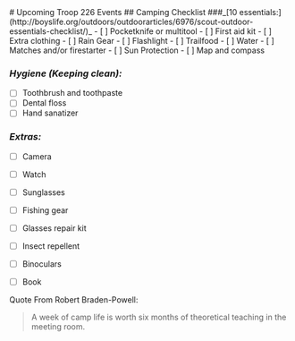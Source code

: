<meta name="viewport" content="width=device-width, initial-scale=1.0">
# Upcoming Troop 226 Events
## Camping Checklist
###_[10 essentials:](http://boyslife.org/outdoors/outdoorarticles/6976/scout-outdoor-essentials-checklist/)_
- [ ] Pocketknife or multitool
- [ ] First aid kit
- [ ] Extra clothing
- [ ] Rain Gear
- [ ] Flashlight
- [ ] Trailfood
- [ ] Water
- [ ] Matches and/or firestarter
- [ ] Sun Protection
- [ ] Map and compass

### _Hygiene (Keeping clean):_
- [ ] Toothbrush and toothpaste
- [ ] Dental floss
- [ ] Hand sanatizer

### _Extras:_
- [ ] Camera
- [ ] Watch
- [ ] Sunglasses
- [ ] Fishing gear
- [ ] Glasses repair kit
- [ ] Insect repellent
- [ ] Binoculars
- [ ] Book


Quote From Robert Braden-Powell:

> A week of camp life is worth six months of theoretical teaching in the meeting room.
